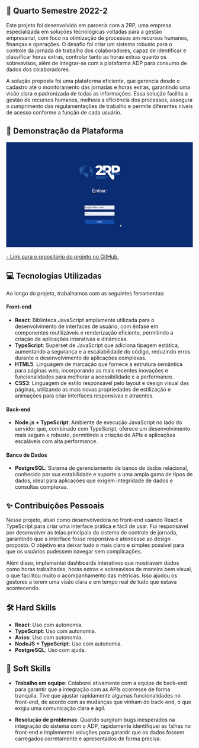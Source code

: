 ## 📝 Quarto Semestre 2022-2

Este projeto foi desenvolvido em parceria com a 2RP, uma empresa especializada em soluções tecnológicas voltadas para a gestão empresarial, com foco na otimização de processos em 
recursos humanos, finanças e operações. O desafio foi criar um sistema robusto para o controle da jornada de trabalho dos colaboradores, capaz de identificar e classificar horas extras, 
controlar tanto as horas extras quanto os sobreavisos, além de integrar-se com a plataforma ADP para consumo de dados dos colaboradores. 

A solução proposta foi uma plataforma eficiente, que gerencia desde o cadastro até o monitoramento das jornadas e horas extras, garantindo uma visão clara e padronizada de todas as 
informações. Essa solução facilita a gestão de recursos humanos, melhora a eficiência dos processos, assegura o cumprimento das regulamentações de trabalho e permite diferentes níveis de 
acesso conforme a função de cada usuário.

## 🚀 Demonstração da Plataforma

<p align="center">
  <img src="https://github.com/deborafaria01/TG-fatec/blob/main/Gifs/lvl_adm.gif" style="width: 600px; height: auto;">
</p>

[- Link para o repositório do projeto no GitHub.](https://github.com/deborafaria01/2RP)

## 💻 Tecnologias Utilizadas
Ao longo do projeto, trabalhamos com as seguintes ferramentas:

#### Front-end
- **React**: Biblioteca JavaScript amplamente utilizada para o desenvolvimento de interfaces de usuário, com ênfase em componentes reutilizáveis e renderização eficiente, permitindo a 
criação de aplicações interativas e dinâmicas.
- **TypeScript**: Superset de JavaScript que adiciona tipagem estática, aumentando a segurança e a escalabilidade do código, reduzindo erros durante o desenvolvimento de aplicações 
complexas.
- **HTML5**: Linguagem de marcação que fornece a estrutura semântica para páginas web, incorporando as mais recentes inovações e funcionalidades para melhorar a acessibilidade e a 
performance.
- **CSS3**: Linguagem de estilo responsável pelo layout e design visual das páginas, utilizando as mais novas propriedades de estilização e animações para criar interfaces responsivas e 
atraentes.

#### Back-end
- **Node.js + TypeScript**: Ambiente de execução JavaScript no lado do servidor que, combinado com TypeScript, oferece um desenvolvimento mais seguro e robusto, permitindo a criação de 
APIs e aplicações escaláveis com alta performance.
  
#### Banco de Dados
- **PostgreSQL**: Sistema de gerenciamento de banco de dados relacional, conhecido por sua estabilidade e suporte a uma ampla gama de tipos de dados, ideal para aplicações que exigem 
integridade de dados e consultas complexas.

## ✨ Contribuições Pessoais

Nesse projeto, atuei como desenvolvedora no front-end usando React e TypeScript para criar uma interface prática e fácil de usar. Fui responsável por desenvolver as telas principais 
do sistema de controle de jornada, garantindo que a interface fosse responsiva e atendesse ao design proposto. O objetivo era deixar tudo o mais claro e simples possível para que os 
usuários pudessem navegar sem complicações.

Além disso, implementei dashboards interativos que mostravam dados como horas trabalhadas, horas extras e sobreavisos de maneira bem visual, o que facilitou muito o acompanhamento das 
métricas. Isso ajudou os gestores a terem uma visão clara e em tempo real de tudo que estava acontecendo.

## 🛠️ Hard Skills

- **React**: Uso com autonomia.
- **TypeScript**: Uso com autonomia.
- **Axios**: Uso com autonomia.
- **NodeJS + TypeScript**: Uso com autonomia.
- **PostgreSQL**: Uso com ajuda.

## 🌱 Soft Skills

- **Trabalho em equipe**: Colaborei ativamente com a equipe de back-end para garantir que a integração com as APIs ocorresse de forma tranquila. Tive que ajustar rapidamente algumas 
funcionalidades no front-end, de acordo com as mudanças que vinham do back-end, o que exigiu uma comunicação clara e ágil.

- **Resolução de problemas**: Quando surgiram bugs inesperados na integração do sistema com o ADP, rapidamente identifiquei as falhas no front-end e implementei soluções para garantir 
que os dados fossem carregados corretamente e apresentados de forma precisa.



